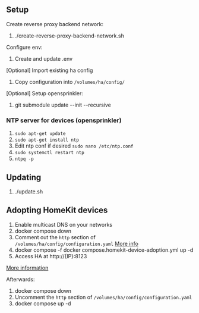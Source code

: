 Setup
---

Create reverse proxy backend network:
1. ./create-reverse-proxy-backend-network.sh

Configure env:
1. Create and update .env

[Optional] Import existing ha config
1. Copy configuration into `/volumes/ha/config/`

[Optional] Setup opensprinkler:
1. git submodule update --init --recursive

### NTP server for devices (opensprinkler)

1. `sudo apt-get update`
1. `sudo apt-get install ntp`
1. Edit ntp conf if desired `sudo nano /etc/ntp.conf`
1. `sudo systemctl restart ntp`
1. `ntpq -p`

Updating
---
1. ./update.sh

Adopting HomeKit devices
---

1. Enable multicast DNS on your networks
1. docker compose down
1. Comment out the `http` section of `/volumes/ha/config/configuration.yaml` [More info](https://www.home-assistant.io/integrations/http#reverse-proxies)
1. docker compose -f docker compose.homekit-device-adoption.yml up -d
1. Access HA at http://{IP}:8123

[More information](https://github.com/linuxserver/docker-homeassistant#host-vs-bridge)

Afterwards:
1. docker compose down
1. Uncomment the `http` section of `/volumes/ha/config/configuration.yaml`
1. docker compose up -d
